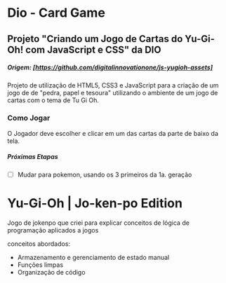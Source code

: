 # Dio - Card Game
## Projeto "Criando um Jogo de Cartas do Yu-Gi-Oh! com JavaScript e CSS" da DIO

##### Origem: [https://github.com/digitalinnovationone/js-yugioh-assets]

Projeto de utilização de HTML5, CSS3 e JavaScript para a criação de um jogo de de "pedra, papel e tesoura" utilizando o ambiente de um jogo de cartas com o tema de Tu Gi Oh.

### Como Jogar
O Jogador deve escolher e clicar em um das cartas da parte de baixo da tela.


##### Próximas Etapas
- [ ] Mudar para pokemon, usando os 3 primeiros da 1a. geração

# Yu-Gi-Oh | Jo-ken-po Edition

Jogo de jokenpo que criei para explicar conceitos de lógica de programação aplicados a jogos

conceitos abordados:

- Armazenamento e gerenciamento de estado manual
- Funções limpas
- Organização de código
